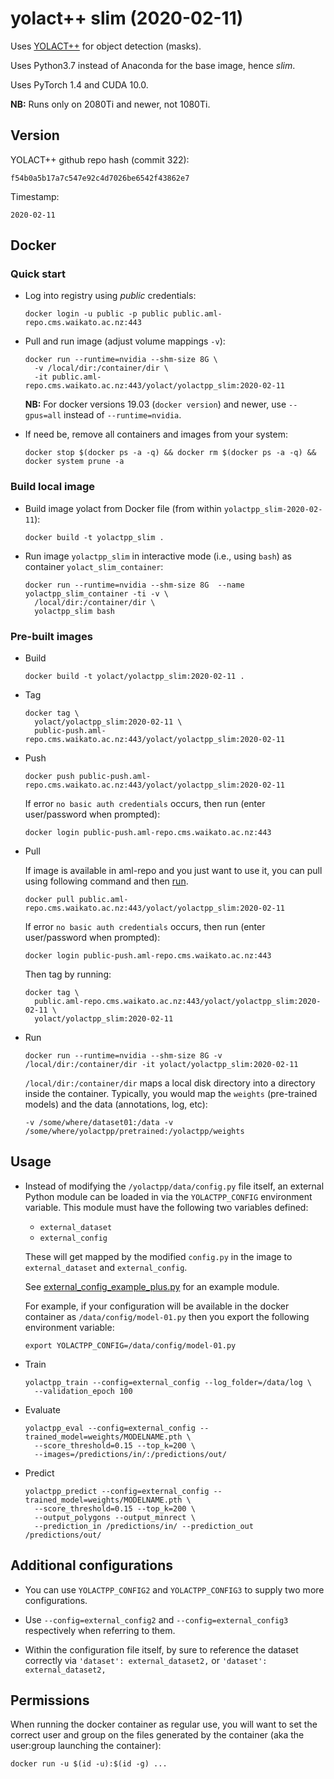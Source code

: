 # yolact++ slim (2020-02-11)

Uses [YOLACT++](https://github.com/dbolya/yolact/) for object detection (masks).

Uses Python3.7 instead of Anaconda for the base image, hence *slim*.

Uses PyTorch 1.4 and CUDA 10.0.

**NB:** Runs only on 2080Ti and newer, not 1080Ti.

## Version

YOLACT++ github repo hash (commit 322):

```
f54b0a5b17a7c547e92c4d7026be6542f43862e7
```

Timestamp:

```
2020-02-11
```

## Docker

### Quick start

* Log into registry using *public* credentials:

  ```commandline
  docker login -u public -p public public.aml-repo.cms.waikato.ac.nz:443 
  ```

* Pull and run image (adjust volume mappings `-v`):

  ```commandline
  docker run --runtime=nvidia --shm-size 8G \
    -v /local/dir:/container/dir \
    -it public.aml-repo.cms.waikato.ac.nz:443/yolact/yolactpp_slim:2020-02-11
  ```

  **NB:** For docker versions 19.03 (`docker version`) and newer, use `--gpus=all` instead of `--runtime=nvidia`.

* If need be, remove all containers and images from your system:

  ```commandline
  docker stop $(docker ps -a -q) && docker rm $(docker ps -a -q) && docker system prune -a
  ```
 

### Build local image

* Build image yolact from Docker file (from within `yolactpp_slim-2020-02-11`):

  ```
  docker build -t yolactpp_slim .
  ```

* Run image `yolactpp_slim` in interactive mode (i.e., using `bash`) as container `yolact_slim_container`:

  ```
  docker run --runtime=nvidia --shm-size 8G  --name yolactpp_slim_container -ti -v \
    /local/dir:/container/dir \
    yolactpp_slim bash
  ```

### Pre-built images

* Build

  ```
  docker build -t yolact/yolactpp_slim:2020-02-11 .
  ```

* Tag

  ```
  docker tag \
    yolact/yolactpp_slim:2020-02-11 \
    public-push.aml-repo.cms.waikato.ac.nz:443/yolact/yolactpp_slim:2020-02-11
  ```

* Push

  ```
  docker push public-push.aml-repo.cms.waikato.ac.nz:443/yolact/yolactpp_slim:2020-02-11
  ```

  If error `no basic auth credentials` occurs, then run (enter user/password when prompted):

  ```
  docker login public-push.aml-repo.cms.waikato.ac.nz:443
  ```

* Pull

  If image is available in aml-repo and you just want to use it, you can pull using following 
  command and then [run](#run).

  ```
  docker pull public.aml-repo.cms.waikato.ac.nz:443/yolact/yolactpp_slim:2020-02-11
  ```

  If error `no basic auth credentials` occurs, then run (enter user/password when prompted):

  ```
  docker login public-push.aml-repo.cms.waikato.ac.nz:443
  ```

  Then tag by running:

  ```
  docker tag \
    public.aml-repo.cms.waikato.ac.nz:443/yolact/yolactpp_slim:2020-02-11 \
    yolact/yolactpp_slim:2020-02-11
  ```

* <a name="run">Run</a>

  ```
  docker run --runtime=nvidia --shm-size 8G -v /local/dir:/container/dir -it yolact/yolactpp_slim:2020-02-11
  ```

  `/local/dir:/container/dir` maps a local disk directory into a directory inside the container.
  Typically, you would map the `weights` (pre-trained models) and the data (annotations, 
  log, etc):

  ```
  -v /some/where/dataset01:/data -v /some/where/yolactpp/pretrained:/yolactpp/weights
  ```


## Usage

* Instead of modifying the `/yolactpp/data/config.py` file itself, an external
  Python module can be loaded in via the `YOLACTPP_CONFIG` environment variable.
  This module must have the following two variables defined:

    * `external_dataset`
    * `external_config`

  These will get mapped by the modified `config.py` in the image to 
  `external_dataset` and `external_config`.

  See [external_config_example_plus.py](external_config_example_plus.py) for an
  example module.

  For example, if your configuration will be available in the docker container
  as `/data/config/model-01.py` then you export the following environment variable:

  ```
  export YOLACTPP_CONFIG=/data/config/model-01.py
  ```

* Train

  ```
  yolactpp_train --config=external_config --log_folder=/data/log \
    --validation_epoch 100
  ```

* Evaluate

  ```
  yolactpp_eval --config=external_config --trained_model=weights/MODELNAME.pth \
    --score_threshold=0.15 --top_k=200 \
    --images=/predictions/in/:/predictions/out/
  ```

* Predict

  ```
  yolactpp_predict --config=external_config --trained_model=weights/MODELNAME.pth \
    --score_threshold=0.15 --top_k=200 \
    --output_polygons --output_minrect \
    --prediction_in /predictions/in/ --prediction_out /predictions/out/    
  ```

## Additional configurations

* You can use `YOLACTPP_CONFIG2` and `YOLACTPP_CONFIG3` to supply two more
  configurations.
  
* Use `--config=external_config2` and `--config=external_config3` respectively
  when referring to them.

* Within the configuration file itself, by sure to reference the dataset correctly
  via `'dataset': external_dataset2,` or `'dataset': external_dataset2,`


## Permissions

When running the docker container as regular use, you will want to set the correct
user and group on the files generated by the container (aka the user:group launching
the container):

```commandline
docker run -u $(id -u):$(id -g) ...
```
